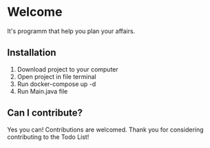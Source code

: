 # Welcome
It's programm that help you plan your affairs.
## Installation
1. Download project to your computer
2. Open project in file terminal
3. Run docker-compose up -d
4. Run Main.java file

## Can I contribute?

Yes you can!  Contributions are welcomed. Thank you for considering contributing to the Todo List!
